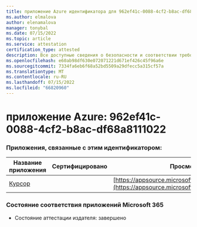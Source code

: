 ```yaml
---
title: приложение Azure идентификатора для 962ef41c-0088-4cf2-b8ac-df68a8111022
ms.author: elmalova
author: elenamalova
manager: tonybal
ms.date: 07/15/2022
ms.topic: article
ms.service: attestation
certification_type: attested
description: Все доступные сведения о безопасности и соответствии требованиям для 962ef41c-0088-4cf2-b8ac-df68a8111022.
ms.openlocfilehash: e60ab98df630e072071221d671ef426c45f96a6e
ms.sourcegitcommit: 7334fa6eb6f68a52bd5509a29dfecc5a315cf57a
ms.translationtype: MT
ms.contentlocale: ru-RU
ms.lasthandoff: 07/15/2022
ms.locfileid: "66820960"
---
```

# <a name="azure-app-id-962ef41c-0088-4cf2-b8ac-df68a8111022"></a>приложение Azure: 962ef41c-0088-4cf2-b8ac-df68a8111022


### <a name="apps-associated-with-this-id"></a>Приложения, связанные с этим идентификатором:
| **Название приложения** | **Сертифицировано** | **Просмотр в AppSource** |
|--------------|---------------|-----------------------|
| [Курсор](../forward/WA200004407.md) |  | [https://appsource.microsoft.com/product/office/WA200004407](https://appsource.microsoft.com/product/office/WA200004407) |

### <a name="microsoft-365-app-compliance-status"></a>Состояние соответствия приложений Microsoft 365
- Состояние аттестации издателя: завершено
